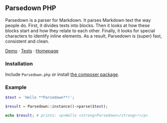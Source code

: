 ## Parsedown PHP

Parsedown is a parser for Markdown. It parses Markdown text the way people do. First, it divides texts into blocks. Then it looks at how these blocks start and how they relate to each other. Finally, it looks for special characters to identify inline elements. As a result, Parsedown is (super) fast, consistent and clean.

[Demo](http://parsedown.org/explorer/) &middot; [Tests](http://parsedown.org/tests/) &middot; [Homepage](http://parsedown.org)

### Installation

Include `Parsedown.php` or install [the composer package](https://packagist.org/packages/erusev/parsedown).

### Example

```php
$text = 'Hello **Parsedown**!';

$result = Parsedown::instance()->parse($text);

echo $result; # prints: <p>Hello <strong>Parsedown</strong>!</p>
```
